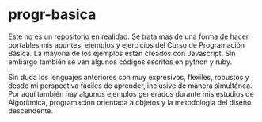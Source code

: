 progr-basica
============

Este no es un repositorio en realidad. Se trata mas de una forma de hacer portables mis apuntes, ejemplos y ejercicios del Curso de Programación Básica. La mayoría de los ejemplos están creados con Javascript. Sin embargo también se ven algunos códigos escritos en python y ruby. 

Sin duda los lenguajes anteriores son muy expresivos, flexiles, robustos y desde mi perspectiva fáciles de aprender, inclusive de manera simultánea. Por aquí también hay algunos ejemplos generados durante mis estudios de Algorítmica, programación orientada a objetos y la metodología del diseño descendente.


